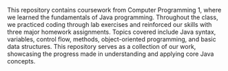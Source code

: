This repository contains coursework from Computer Programming 1, where we learned the fundamentals of Java programming. Throughout the class, we practiced coding through lab exercises and reinforced our skills with three major homework assignments. Topics covered include Java syntax, variables, control flow, methods, object-oriented programming, and basic data structures. This repository serves as a collection of our work, showcasing the progress made in understanding and applying core Java concepts.
